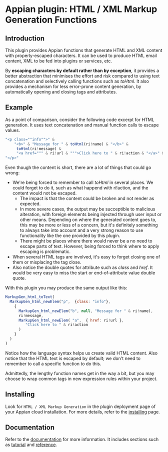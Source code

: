 # Appian plugin: HTML / XML Markup Generation Functions

## Introduction
This plugin provides Appian functions that generate HTML and XML content with properly-escaped characters. It can be used to produce HTML email content, XML to be fed into plugins or services, etc.

By **escaping characters by default rather than by exception**, it provides a better abstraction that minimises the effort and risk compared to using text concatenation and selectively calling functions such as _toHtml_. It also provides a mechanism for less error-prone content generation, by automatically opening and closing tags and attributes.

## Example
As a point of comparison, consider the following code excerpt for HTML generation. It uses text concatenation and manual function calls to escape values.
```javascript
"<p class=""info"">" & 
    "<b>" & "Message for " & toHtml(ri!name) & "</b>" &
     toHtml(ri!message) &
     "<a href=""" & ri!url & """>Click here to " & ri!action & "</a>" &
"</p>"
```
Even though the content is short, there are a lot of things that could go wrong:
- We're being forced to remember to call _toHtml_ in several places. We could forget to do it, such as what happend with ri!action, and the content would not be escaped.
    - The impact is that the content could be broken and not render as expected. 
    - In more severe cases, the output may be succeptible to malicious alteration, with foreign elements being injected through user input or other means. Depending on where the generated content goes to, this may be more or less of a concern, but it's definitely something to always take into account and a very strong reason to use functionality like the one provided by this plugin. 
    - There might be places where there would never be a no need to escape parts of text. However, being forced to think where to apply escaping is problematic.
- When several HTML tags are involved, it's easy to forget closing one of them or misplacing the tag close.
- Also notice the double quotes for attribute such as _class_ and _href_. It would be very easy to miss the start or end-of-attribute value double quote.

With this plugin you may produce the same output like this:
```javascript
MarkupGen_html_toText(
  MarkupGen_html_newElem("p",  {class: "info"}, 
    {
      MarkupGen_html_newElem("b", null, "Message for " & ri!name),
      ri!message,
      MarkupGen_html_newElem( "a",  { href: ri!url },
         "Click here to " & ri!action
      )    
    }
  )
)
```

Notice how the language syntax helps us create valid HTML content. Also notice that the HTML text is escaped by default; we don't need to remember to call a specific function to do this.

Admittedly, the lengthy function names get in the way a bit, but you may choose to wrap common tags in new expression rules within your project.

## Installing

Look for ``HTML / XML Markup Generation`` in the plugin deployment page of your Appian cloud installation. For more details, refer to the [installing](https://github.com/innodev-au/innodev-appianfunctions-markupgen/wiki/Installing) page.

## Documentation

Refer to the [documentation](https://github.com/innodev-au/innodev-appianfunctions-markupgen/wiki) for more information. It includes sections such as [tutorial](https://github.com/innodev-au/innodev-appianfunctions-markupgen/wiki/Tutorial) and [reference](https://github.com/innodev-au/innodev-appianfunctions-markupgen/wiki/Reference).



